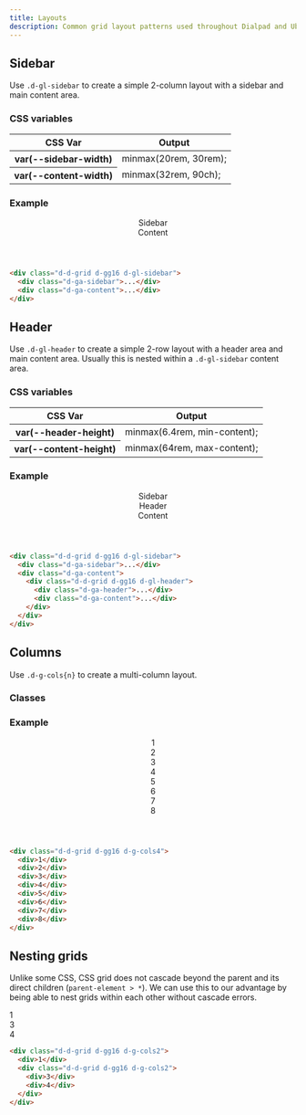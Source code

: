 ```yaml
---
title: Layouts
description: Common grid layout patterns used throughout Dialpad and UberConference.
---
```


## Sidebar

Use `.d-gl-sidebar` to create a simple 2-column layout with a sidebar and main content area.

### CSS variables

<table class="d-table dialtone-doc-table">
  <thead>
    <tr>
      <th scope="col" class="d-w25p">CSS Var</th>
      <th scope="col">Output</th>
    </tr>
  </thead>
  <tbody>
    <tr>
      <th scope="row" class="d-code--sm d-fc-purple-400">var(--sidebar-width)</th>
      <td class="d-code--sm">minmax(20rem, 30rem);</td>
    </tr>
    <tr>
      <th scope="row" class="d-code--sm d-fc-purple-400">var(--content-width)</th>
      <td class="d-code--sm">minmax(32rem, 90ch);</td>
    </tr>
  </tbody>
</table>

### Example

<aside class="d-bar8 d-of-hidden">
  <header class="d-fl-center d-fd-column d-p24 d-bgc-purple-100 d-bgo50 d-w100p d-hmn216">
    <div class="d-d-grid d-gl-sidebar d-gg16 d-p16 d-w100p d-hmn216 d-bar8 d-bgc-purple-100 d-of-auto" style="--sidebar-width: minmax(10rem, 20rem);">
      <div class="d-ga-sidebar d-fl-center d-p16 d-bgc-purple-300 d-bar4 d-fs-300 d-fw-bold">Sidebar</div>
      <div class="d-ga-content d-fl-center d-p16 d-bgc-purple-300 d-bar4 d-fs-300 d-fw-bold">Content</div>
    </div>
  </header>
</aside>

```html
<div class="d-d-grid d-gg16 d-gl-sidebar">
  <div class="d-ga-sidebar">...</div>
  <div class="d-ga-content">...</div>
</div>
```

## Header

Use `.d-gl-header` to create a simple 2-row layout with a header area and main content area. Usually this is nested within a `.d-gl-sidebar` content area.

### CSS variables

<table class="d-table dialtone-doc-table">
  <thead>
    <tr>
      <th scope="col" class="d-w25p">CSS Var</th>
      <th scope="col">Output</th>
    </tr>
  </thead>
  <tbody>
    <tr>
      <th scope="row" class="d-code--sm d-fc-purple-400">var(--header-height)</th>
      <td class="d-code--sm">minmax(6.4rem, min-content);</td>
    </tr>
    <tr>
      <th scope="row" class="d-code--sm d-fc-purple-400">var(--content-height)</th>
      <td class="d-code--sm">minmax(64rem, max-content);</td>
    </tr>
  </tbody>
</table>

### Example

<aside class="d-bar8 d-of-hidden">
  <header class="d-fl-center d-fd-column d-p24 d-bgc-green-100 d-bgo50 d-w100p d-hmn216 d-of-auto">
    <div class="d-d-grid d-gl-sidebar d-gg16 d-p16 d-w100p d-hmn216 d-bar8 d-bgc-green-100" style="--sidebar-width: minmax(10rem, 20rem);">
      <div class="d-ga-sidebar d-fl-center d-p16 d-bgc-green-200 d-bar4 d-fs-300 d-fw-bold d-o50">Sidebar</div>
      <div class="d-ga-content d-d-grid d-gl-header d-gg16 d-p16 d-bgc-green-100 d-bar4 d-fs-300 d-fw-bold" style="--content-height: minmax(24rem, max-content);">
        <div class="d-ga-header d-fl-center d-p16 d-bgc-green-200 d-bar4 d-fs-300 d-fw-bold">Header</div>
        <div class="d-ga-content d-fl-center d-p16 d-bgc-green-200 d-bar4 d-fs-300 d-fw-bold">Content</div>
      </div>
    </div>
  </header>
</aside>

```html
<div class="d-d-grid d-gg16 d-gl-sidebar">
  <div class="d-ga-sidebar">...</div>
  <div class="d-ga-content">
    <div class="d-d-grid d-gg16 d-gl-header">
      <div class="d-ga-header">...</div>
      <div class="d-ga-content">...</div>
    </div>
  </div>
</div>
```

## Columns

Use `.d-g-cols{n}` to create a multi-column layout.

### Classes

<utility-class-table>
  <template #content>
    <tbody>
      <tr v-for="i in [1, 2, 3, 4, 5, 6, 7, 8, 9, 10, 11, 12]">
        <th scope="row" class="d-code--sm d-fc-purple-400">.d-g-cols{{ i }}</th>
        <td class="d-code--sm">grid-template-columns: repeat({{ i }},  minmax(0, 1fr)) !important;</td>
      </tr>
    </tbody>
  </template>
</utility-class-table>

### Example

<aside class="d-bar8 d-of-hidden">
  <header class="d-fl-center d-fd-column d-p24 d-bgc-magenta-100 d-bgo50 d-w100p d-hmn216">
    <div class="d-d-grid d-g-cols4 d-gg16 d-p16 d-w100p d-hmn216 d-bar8 d-bgc-magenta-100">
      <div class="d-fl-center d-p16 d-bgc-magenta-200 d-bar4 d-fs-300 d-fw-bold">1</div>
      <div class="d-fl-center d-p16 d-bgc-magenta-200 d-bar4 d-fs-300 d-fw-bold">2</div>
      <div class="d-fl-center d-p16 d-bgc-magenta-200 d-bar4 d-fs-300 d-fw-bold">3</div>
      <div class="d-fl-center d-p16 d-bgc-magenta-200 d-bar4 d-fs-300 d-fw-bold">4</div>
      <div class="d-fl-center d-p16 d-bgc-magenta-200 d-bar4 d-fs-300 d-fw-bold">5</div>
      <div class="d-fl-center d-p16 d-bgc-magenta-200 d-bar4 d-fs-300 d-fw-bold">6</div>
      <div class="d-fl-center d-p16 d-bgc-magenta-200 d-bar4 d-fs-300 d-fw-bold">7</div>
      <div class="d-fl-center d-p16 d-bgc-magenta-200 d-bar4 d-fs-300 d-fw-bold">8</div>
    </div>
  </header>
</aside>

```html
<div class="d-d-grid d-gg16 d-g-cols4">
  <div>1</div>
  <div>2</div>
  <div>3</div>
  <div>4</div>
  <div>5</div>
  <div>6</div>
  <div>7</div>
  <div>8</div>
</div>
```

## Nesting grids

Unlike some CSS, CSS grid does not cascade beyond the parent and its direct children (`parent-element > *`). We can use this to our advantage by being able to nest grids within each other without cascade errors.

<code-well-header class="d-fl-center d-fd-column d-p24 d-bgc-gold-100 d-bgo50 d-w100p d-hmn216" custom>
  <div class="d-d-grid d-g-cols2 d-gg16 d-p16 d-w100p d-hmn216 d-bar8 d-bgc-gold-100">
    <div class="d-fl-center d-p16 d-bgc-gold-200 d-bar4 d-fs-300 d-fw-bold">1</div>
    <div class="d-d-grid d-g-cols2 d-gg16 d-p16 d-bgc-gold-100 d-bar4 d-fs-300 d-fw-bold">
      <div class="d-fl-center d-p16 d-bgc-gold-200 d-bar4 d-fs-300 d-fw-bold">3</div>
      <div class="d-fl-center d-p16 d-bgc-gold-200 d-bar4 d-fs-300 d-fw-bold">4</div>
    </div>
  </div>
</code-well-header>

```html
<div class="d-d-grid d-gg16 d-g-cols2">
  <div>1</div>
  <div class="d-d-grid d-gg16 d-g-cols2">
    <div>3</div>
    <div>4</div>
  </div>
</div>
```
